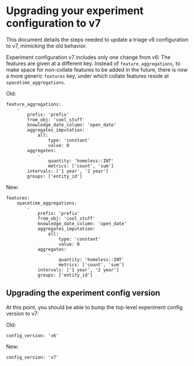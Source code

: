 # Upgrading your experiment configuration to v7


This document details the steps needed to update a triage v6 configuration to
v7, mimicking the old behavior.

Experiment configuration v7 includes only one change from v6: The features are given at a different key. Instead of `feature_aggregations`, to make space for non-collate features to be added in the future, there is now a more generic `features` key, under which collate features reside at `spacetime_aggregations`.


Old:

```
feature_aggregations:
    -
        prefix: 'prefix'
        from_obj: 'cool_stuff'
        knowledge_date_column: 'open_date'
        aggregates_imputation:
            all:
                type: 'constant'
                value: 0
        aggregates:
            -
                quantity: 'homeless::INT'
                metrics: ['count', 'sum']
        intervals: ['1 year', '2 year']
        groups: ['entity_id']
```

New:

```
features:
    spacetime_aggregations:
        -
            prefix: 'prefix'
            from_obj: 'cool_stuff'
            knowledge_date_column: 'open_date'
            aggregates_imputation:
                all:
                    type: 'constant'
                    value: 0
            aggregates:
                -
                    quantity: 'homeless::INT'
                    metrics: ['count', 'sum']
            intervals: ['1 year', '2 year']
            groups: ['entity_id']
```

## Upgrading the experiment config version

At this point, you should be able to bump the top-level experiment config version to v7:

Old:

```
config_version: 'v6'
```

New:

```
config_version: 'v7'
```

